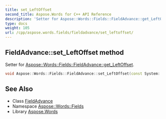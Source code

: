 ```yaml
---
title: set_LeftOffset
second_title: Aspose.Words for C++ API Reference
description: 'Setter for Aspose::Words::Fields::FieldAdvance::get_LeftOffset.'
type: docs
weight: 105
url: /cpp/aspose.words.fields/fieldadvance/set_leftoffset/
---
```

## FieldAdvance::set_LeftOffset method


Setter for [Aspose::Words::Fields::FieldAdvance::get_LeftOffset](../get_leftoffset/).

```cpp
void Aspose::Words::Fields::FieldAdvance::set_LeftOffset(const System::String &value)
```

## See Also

* Class [FieldAdvance](../)
* Namespace [Aspose::Words::Fields](../../)
* Library [Aspose.Words](../../../)

